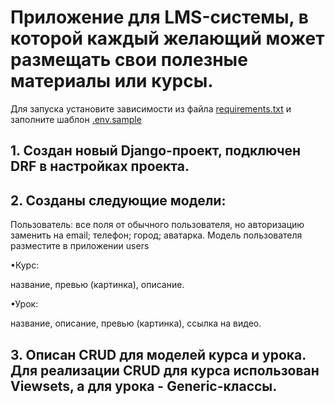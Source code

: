 # Приложение для LMS-системы, в которой каждый желающий может размещать свои полезные материалы или курсы.
Для запуска установите зависимости из файла [requirements.txt](requirements.txt) и заполните шаблон [.env.sample](.env.sample)

## 1. Создан новый Django-проект, подключен DRF в настройках проекта.
## 2. Созданы следующие модели:

Пользователь:
все поля от обычного пользователя, но авторизацию заменить на email;
телефон;
город;
аватарка.
Модель пользователя разместите в приложении users

•Курс:

название,
превью (картинка),
описание.

•Урок:

название,
описание,
превью (картинка),
ссылка на видео.

## 3. Описан CRUD для моделей курса и урока. Для реализации CRUD для курса использован Viewsets, а для урока - Generic-классы.

